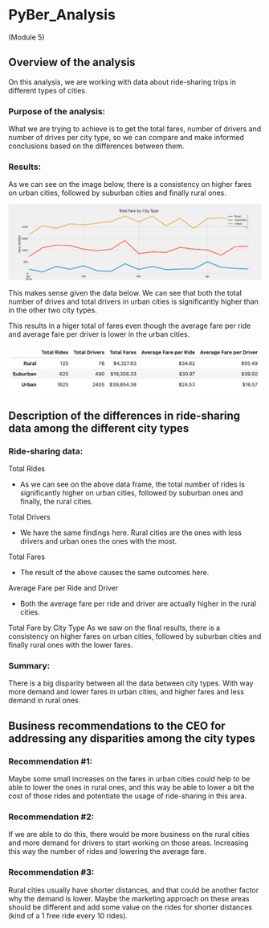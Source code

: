 # PyBer_Analysis 
(Module 5)

## Overview of the analysis
On this analysis, we are working with data about ride-sharing trips in different types of cities.

### Purpose of the analysis:
What we are trying to achieve is to get the total fares, number of drivers and number of drives per city type, so we can compare and make informed conclusions based on the differences between them.

### Results:

As we can see on the image below, there is a consistency on higher fares on urban cities, followed by suburban cities and finally rural ones.

![Alt text](https://github.com/sofiwolfes/PyBer_Analysis/blob/main/Challenge-Fig1.png)

This makes sense given the data below. We can see that both the total number of drives and total drivers in urban cities is significantly higher than in the other two city types.

This results in a higer total of fares even though the average fare per ride and average fare per driver is lower in the urban cities.

![Alt text](https://github.com/sofiwolfes/PyBer_Analysis/blob/main/Challenge-Fig2.png)

## Description of the differences in ride-sharing data among the different city types

### Ride-sharing data:

Total Rides
- As we can see on the above data frame, the total number of rides is significantly higher on urban cities, followed by suburban ones and finally, the rural cities.

Total Drivers
- We have the same findings here. Rural cities are the ones with less drivers and urban ones the ones with the most.

Total Fares
- The result of the above causes the same outcomes here.

Average Fare per Ride and Driver
- Both the average fare per ride and driver are actually higher in the rural cities.

Total Fare by City Type
As we saw on the final results, there is a consistency on higher fares on urban cities, followed by suburban cities and finally rural ones with the lower fares.

### Summary:
There is a big disparity between all the data between city types. With way more demand and lower fares in urban cities, and higher fares and less demand in rural ones.


## Business recommendations to the CEO for addressing any disparities among the city types

### Recommendation #1:
Maybe some small increases on the fares in urban cities could help to be able to lower the ones in rural ones, and this way be able to lower a bit the cost of those rides and potentiate the usage of ride-sharing in this area.  

### Recommendation #2:
If we are able to do this, there would be more business on the rural cities and more demand for drivers to start working on those areas. Increasing this way the number of rides and lowering the average fare.

### Recommendation #3:
Rural cities usually have shorter distances, and that could be another factor why the demand is lower. Maybe the marketing approach on these areas should be different and add some value on the rides for shorter distances (kind of a 1 free ride every 10 rides).
